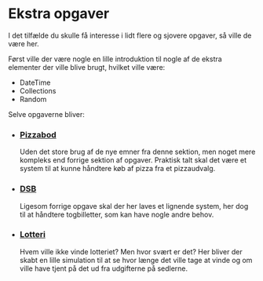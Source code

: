 # Ekstra opgaver

  I det tilfælde du skulle få interesse i lidt flere og sjovere opgaver, så ville de være her.

  Først ville der være nogle en lille introduktion til nogle af de ekstra elementer der ville blive brugt, hvilket ville være:

  * DateTime
  * Collections
  * Random
  
  Selve opgaverne bliver:

  * ### [Pizzabod](https://github.com/Laustrup/Elias/blob/main/3-Ekstra_Opgaver/Pizzabod)
      Uden det store brug af de nye emner fra denne sektion, men noget mere kompleks end forrige sektion af opgaver.
      Praktisk talt skal det være et system til at kunne håndtere køb af pizza fra et pizzaudvalg.

  * ### [DSB](https://github.com/Laustrup/Elias/blob/main/3-Ekstra_Opgaver)
      Ligesom forrige opgave skal der her laves et lignende system, her dog til at håndtere togbilletter, som kan have nogle andre behov.

  * ### [Lotteri](https://github.com/Laustrup/Elias/blob/main/3-Ekstra_Opgaver/Lotteri)
      Hvem ville ikke vinde lotteriet? Men hvor svært er det? Her bliver der skabt en lille simulation til at se hvor længe det ville tage at vinde og om ville have tjent på det ud fra udgifterne på sedlerne.